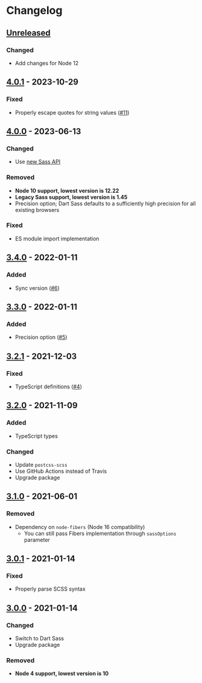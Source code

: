 # Changelog

## [Unreleased][]

### Changed

-   Add changes for Node 12

## [4.0.1][] - 2023-10-29

### Fixed

-   Properly escape quotes for string values
    ([#11](https://github.com/niksy/get-sass-vars/issues/11))

## [4.0.0][] - 2023-06-13

### Changed

-   Use [new Sass API](https://sass-lang.com/documentation/js-api)

### Removed

-   **Node 10 support, lowest version is 12.22**
-   **Legacy Sass support, lowest version is 1.45**
-   Precision option; Dart Sass defaults to a sufficiently high precision for
    all existing browsers

### Fixed

-   ES module import implementation

## [3.4.0][] - 2022-01-11

### Added

-   Sync version ([#6](https://github.com/niksy/get-sass-vars/issues/6))

## [3.3.0][] - 2022-01-11

### Added

-   Precision option ([#5](https://github.com/niksy/get-sass-vars/issues/5))

## [3.2.1][] - 2021-12-03

### Fixed

-   TypeScript definitions
    ([#4](https://github.com/niksy/get-sass-vars/issues/4))

## [3.2.0][] - 2021-11-09

### Added

-   TypeScript types

### Changed

-   Update `postcss-scss`
-   Use GitHub Actions instead of Travis
-   Upgrade package

## [3.1.0][] - 2021-06-01

### Removed

-   Dependency on `node-fibers` (Node 16 compatibility)
    -   You can still pass Fibers implementation through `sassOptions` parameter

## [3.0.1][] - 2021-01-14

### Fixed

-   Properly parse SCSS syntax

## [3.0.0][] - 2021-01-14

### Changed

-   Switch to Dart Sass
-   Upgrade package

### Removed

-   **Node 4 support, lowest version is 10**

<!-- prettier-ignore-start -->

[3.0.0]: https://github.com/niksy/get-sass-vars/tree/v3.0.0
[3.0.1]: https://github.com/niksy/get-sass-vars/tree/v3.0.1
[3.1.0]: https://github.com/niksy/get-sass-vars/tree/v3.1.0
[3.2.0]: https://github.com/niksy/get-sass-vars/tree/v3.2.0
[3.2.1]: https://github.com/niksy/get-sass-vars/tree/v3.2.1
[3.3.0]: https://github.com/niksy/get-sass-vars/tree/v3.3.0
[3.4.0]: https://github.com/niksy/get-sass-vars/tree/v3.4.0
[Unreleased]: https://github.com/niksy/get-sass-vars/compare/v4.0.1...HEAD
[4.0.1]: https://github.com/niksy/get-sass-vars/compare/v4.0.0...v4.0.1
[4.0.0]: https://github.com/niksy/get-sass-vars/tree/v4.0.0

